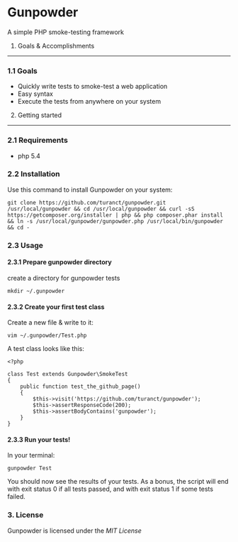 Gunpowder
========================================

A simple PHP smoke-testing framework


1. Goals & Accomplishments
----------------------------------------

### 1.1 Goals

- Quickly write tests to smoke-test a web application
- Easy syntax
- Execute the tests from anywhere on your system


2. Getting started
----------------------------------------

### 2.1 Requirements

- php 5.4


### 2.2 Installation

Use this command to install Gunpowder on your system:

	git clone https://github.com/turanct/gunpowder.git /usr/local/gunpowder && cd /usr/local/gunpowder && curl -sS https://getcomposer.org/installer | php && php composer.phar install && ln -s /usr/local/gunpowder/gunpowder.php /usr/local/bin/gunpowder && cd -


### 2.3 Usage

#### 2.3.1 Prepare gunpowder directory

create a directory for gunpowder tests

	mkdir ~/.gunpowder

#### 2.3.2 Create your first test class

Create a new file & write to it:

	vim ~/.gunpowder/Test.php

A test class looks like this:

	<?php

	class Test extends Gunpowder\SmokeTest
	{
		public function test_the_github_page()
		{
			$this->visit('https://github.com/turanct/gunpowder');
			$this->assertResponseCode(200);
			$this->assertBodyContains('gunpowder');
		}
	}

#### 2.3.3 Run your tests!

In your terminal:

	gunpowder Test

You should now see the results of your tests. As a bonus, the script will end with exit status 0 if all tests passed, and with exit status 1 if some tests failed.


### 3. License

Gunpowder is licensed under the *MIT License*
